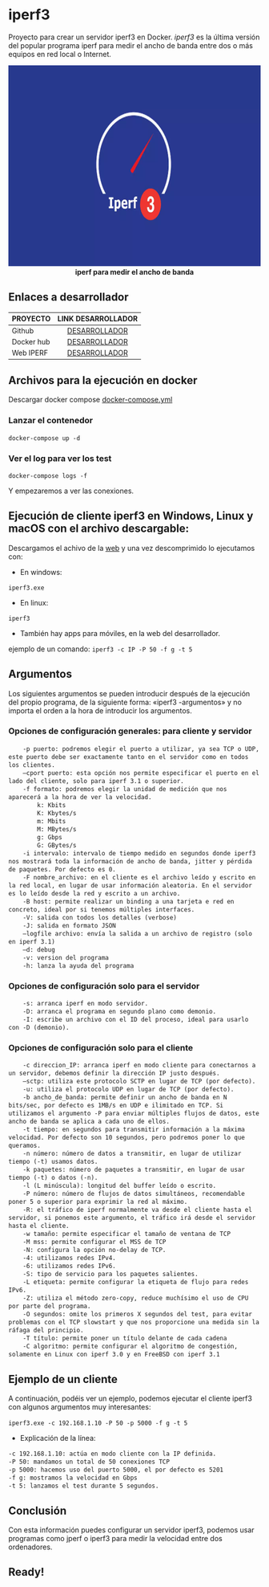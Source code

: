# iperf3
Proyecto para crear un servidor iperf3 en Docker.
*iperf3* es la última versión del popular programa iperf para medir el ancho de banda entre dos o más equipos en red local o Internet.

<p align="center">
        <img src="https://github.com/JuanRodenas/iperf3/blob/main/iperf3.webp" alt="iperf3" width="800" height="400"/>
    </a>
    <br>
    <strong>iperf para medir el ancho de banda</strong>
</p>
<!-- markdownlint-enable MD033 -->

## Enlaces a desarrollador
| PROYECTO | LINK DESARROLLADOR |
| :-- | :--: |
| Github |  [DESARROLLADOR](https://github.com/nerdalert/iperf3) |
| Docker hub | [DESARROLLADOR](https://hub.docker.com/r/networkstatic/iperf3/) |
| Web IPERF | [DESARROLLADOR](https://iperf.fr/) |



## Archivos para la ejecución en docker
Descargar docker compose [docker-compose.yml](https://github.com/JuanRodenas/iperf3/blob/main/docker-compose.yml)

### Lanzar el contenedor
~~~
docker-compose up -d
~~~

### Ver el log para ver los test
~~~
docker-compose logs -f
~~~
Y empezaremos a ver las conexiones.

## Ejecución de cliente iperf3 en Windows, Linux y macOS con el archivo descargable:
Descargamos el achivo de la [web](https://iperf.fr/) y una vez descomprimido lo ejecutamos con:
* En windows:
~~~
iperf3.exe
~~~

* En linux:
~~~
iperf3
~~~
* También hay apps para móviles, en la web del desarrollador.

ejemplo de un comando:
`iperf3 -c IP -P 50 -f g -t 5`

## Argumentos
Los siguientes argumentos se pueden introducir después de la ejecución del propio programa, de la siguiente forma: «iperf3 -argumentos» y no importa el orden a la hora de introducir los argumentos.

### Opciones de configuración generales: para cliente y servidor
```
    -p puerto: podremos elegir el puerto a utilizar, ya sea TCP o UDP, este puerto debe ser exactamente tanto en el servidor como en todos los clientes.
    –cport puerto: esta opción nos permite especificar el puerto en el lado del cliente, solo para iperf 3.1 o superior.
    -f formato: podremos elegir la unidad de medición que nos aparecerá a la hora de ver la velocidad.
        k: Kbits
        K: Kbytes/s
        m: Mbits
        M: MBytes/s
        g: Gbps
        G: GBytes/s
    -i intervalo: intervalo de tiempo medido en segundos donde iperf3 nos mostrará toda la información de ancho de banda, jitter y pérdida de paquetes. Por defecto es 0.
    -F nombre_archivo: en el cliente es el archivo leído y escrito en la red local, en lugar de usar información aleatoria. En el servidor es lo leído desde la red y escrito a un archivo.
    -B host: permite realizar un binding a una tarjeta e red en concreto, ideal por si tenemos múltiples interfaces.
    -V: salida con todos los detalles (verbose)
    -J: salida en formato JSON
    –logfile archivo: envía la salida a un archivo de registro (solo en iperf 3.1)
    –d: debug
    -v: version del programa
    -h: lanza la ayuda del programa
```


### Opciones de configuración solo para el servidor
```
    -s: arranca iperf en modo servidor.
    -D: arranca el programa en segundo plano como demonio.
    -I: escribe un archivo con el ID del proceso, ideal para usarlo con -D (demonio).
```


### Opciones de configuración solo para el cliente
```
    -c direccion_IP: arranca iperf en modo cliente para conectarnos a un servidor, debemos definir la dirección IP justo después.
    –sctp: utiliza este protocolo SCTP en lugar de TCP (por defecto).
    -u: utiliza el protocolo UDP en lugar de TCP (por defecto).
    -b ancho_de_banda: permite definir un ancho de banda en N bits/sec, por defecto es 1MB/s en UDP e ilimitado en TCP. Si utilizamos el argumento -P para enviar múltiples flujos de datos, este ancho de banda se aplica a cada uno de ellos.
    -t tiempo: en segundos para transmitir información a la máxima velocidad. Por defecto son 10 segundos, pero podremos poner lo que queramos.
    -n número: número de datos a transmitir, en lugar de utilizar tiempo (-t) usamos datos.
    -k paquetes: número de paquetes a transmitir, en lugar de usar tiempo (-t) o datos (-n).
    -l (L minúscula): longitud del buffer leído o escrito.
    -P número: número de flujos de datos simultáneos, recomendable poner 5 o superior para exprimir la red al máximo.
    -R: el tráfico de iperf normalmente va desde el cliente hasta el servidor, si ponemos este argumento, el tráfico irá desde el servidor hasta el cliente.
    -w tamaño: permite especificar el tamaño de ventana de TCP
    -M mss: permite configurar el MSS de TCP
    -N: configura la opción no-delay de TCP.
    -4: utilizamos redes IPv4.
    -6: utilizamos redes IPv6.
    -S: tipo de servicio para los paquetes salientes.
    -L etiqueta: permite configurar la etiqueta de flujo para redes IPv6.
    -Z: utiliza el método zero-copy, reduce muchísimo el uso de CPU por parte del programa.
    -O segundos: omite los primeros X segundos del test, para evitar problemas con el TCP slowstart y que nos proporcione una medida sin la ráfaga del principio.
    -T título: permite poner un título delante de cada cadena
    -C algoritmo: permite configurar el algoritmo de congestión, solamente en Linux con iperf 3.0 y en FreeBSD con iperf 3.1
```

## Ejemplo de un cliente
A continuación, podéis ver un ejemplo, podemos ejecutar el cliente iperf3 con algunos argumentos muy interesantes:

`iperf3.exe -c 192.168.1.10 -P 50 -p 5000 -f g -t 5`
* Explicación de la línea:
~~~
-c 192.168.1.10: actúa en modo cliente con la IP definida.
-P 50: mandamos un total de 50 conexiones TCP
-p 5000: hacemos uso del puerto 5000, el por defecto es 5201
-f g: mostramos la velocidad en Gbps
-t 5: lanzamos el test durante 5 segundos.
~~~

## Conclusión
Con esta información puedes configurar un servidor iperf3, podemos usar programas como jperf o iperf3 para medir la velocidad entre dos ordenadores.

## Ready!
